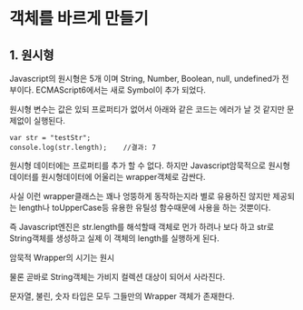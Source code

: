 # 객체를 바르게 만들기

## 1. 원시형
Javascript의 원시형은 5개 이며 String, Number, Boolean, null, undefined가 전부이다. ECMAScript6에서는 새로 Symbol이 추가 되었다.

원시형 변수는 값은 있되 프로퍼티가 없어서 아래와 같은 코드는 에러가 날 것 같지만 문제없이 실행된다.

    var str = "testStr";
    console.log(str.length);    //결과: 7
    
원시형 데이터에는 프로퍼티를 추가 할 수 없다. 하지만 Javascript암묵적으로 원시형데이터를 원시형데이터에 어울리는 wrapper객체로 감싼다.
    
사실 이런 wrapper클래스는 꽤나 엉뚱하게 동작하는지라 별로 유용하진 않지만 제공되는 length나 toUpperCase등 유용한 유틸성 함수때문에 사용을 하는 것뿐이다.
    
즉 Javascript엔진은 str.length를 해석할때 객체로 먼가 하려나 보다 하고 str로 String객체를 생성하고 실제 이 객체의 length를 실행하게 된다.

암묵적 Wrapper의 시기는 원시
    
물론 곧바로 String객체는 가비지 컬렉션 대상이 되어서 사라진다.

문자열, 불린, 숫자 타입은 모두 그들만의 Wrapper 객체가 존재한다.
    
